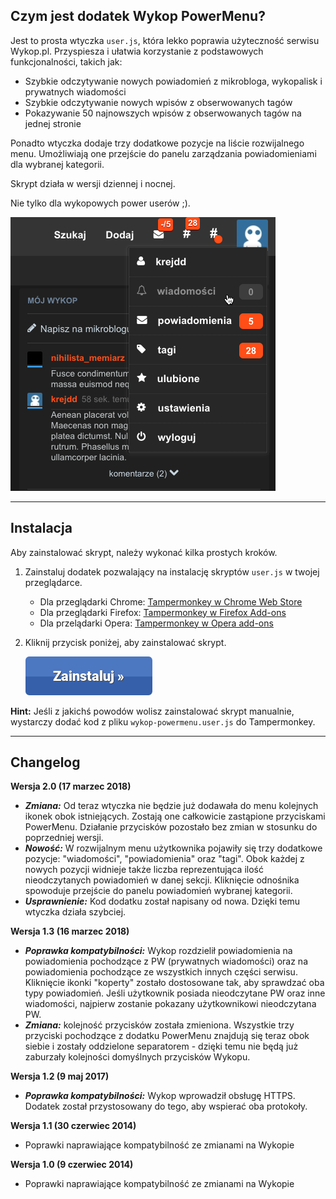 ## Czym jest dodatek Wykop PowerMenu?

Jest to prosta wtyczka `user.js`, która lekko poprawia użyteczność serwisu Wykop.pl. Przyspiesza i ułatwia korzystanie z podstawowych funkcjonalności, takich jak:
- Szybkie odczytywanie nowych powiadomień z mikrobloga, wykopalisk i prywatnych wiadomości
- Szybkie odczytywanie nowych wpisów z obserwowanych tagów
- Pokazywanie 50 najnowszych wpisów z obserwowanych tagów na jednej stronie

Ponadto wtyczka dodaje trzy dodatkowe pozycje na liście rozwijalnego menu. Umożliwiają one przejście do panelu zarządzania powiadomieniami dla wybranej kategorii.

Skrypt działa w wersji dziennej i nocnej.

Nie tylko dla wykopowych power userów ;).

![Prezentacja wtyczki](https://raw.githubusercontent.com/krejdster/wykop-powermenu/master/docs/wykop-powermenu.png)

---

## Instalacja

Aby zainstalować skrypt, należy wykonać kilka prostych kroków.

1. Zainstaluj dodatek pozwalający na instalację skryptów `user.js` w twojej przeglądarce.
	* Dla przeglądarki Chrome: [Tampermonkey w Chrome Web Store](https://chrome.google.com/webstore/detail/tampermonkey/dhdgffkkebhmkfjojejmpbldmpobfkfo)
	* Dla przeglądarki Firefox: [Tampermonkey w Firefox Add-ons](https://addons.mozilla.org/pl/firefox/addon/tampermonkey/)
	* Dla przelądarki Opera: [Tampermonkey w Opera add-ons](https://addons.opera.com/pl/extensions/details/tampermonkey-beta/)

2. Kliknij przycisk poniżej, aby zainstalować skrypt.

   [![Instaluj](https://raw.githubusercontent.com/krejdster/wykop-powermenu/master/docs/button-install.png)](https://raw.githubusercontent.com/krejdster/wykop-powermenu/master/wykop-powermenu.user.js)

**Hint:** Jeśli z jakichś powodów wolisz zainstalować skrypt manualnie, wystarczy dodać kod z pliku `wykop-powermenu.user.js` do Tampermonkey.

---

## Changelog

**Wersja 2.0 (17 marzec 2018)**

- ___Zmiana:___ Od teraz wtyczka nie będzie już dodawała do menu kolejnych ikonek obok istniejących. Zostają one całkowicie zastąpione przyciskami PowerMenu. Działanie przycisków pozostało bez zmian w stosunku do poprzedniej wersji.
- ___Nowość:___ W rozwijalnym menu użytkownika pojawiły się trzy dodatkowe pozycje: "wiadomości", "powiadomienia" oraz "tagi". Obok każdej z nowych pozycji widnieje także liczba reprezentująca ilość nieodczytanych powiadomień w danej sekcji. Kliknięcie odnośnika spowoduje przejście do panelu powiadomień wybranej kategorii.
- ___Usprawnienie:___ Kod dodatku został napisany od nowa. Dzięki temu wtyczka działa szybciej.


**Wersja 1.3 (16 marzec 2018)**

- ___Poprawka kompatybilności:___ Wykop rozdzielił powiadomienia na powiadomienia pochodzące z PW (prywatnych wiadomości) oraz na powiadomienia pochodzące ze wszystkich innych części serwisu. Kliknięcie ikonki "koperty" zostało dostosowane tak, aby sprawdzać oba typy powiadomień. Jeśli użytkownik posiada nieodczytane PW oraz inne wiadomości, najpierw zostanie pokazany użytkownikowi nieodczytana PW.
- ___Zmiana:___ kolejność przycisków została zmieniona. Wszystkie trzy przyciski pochodzące z dodatku PowerMenu znajdują się teraz obok siebie i zostały oddzielone separatorem - dzięki temu nie będą już zaburzały kolejności domyślnych przycisków Wykopu.


**Wersja 1.2 (9 maj 2017)**

- ___Poprawka kompatybilności:___ Wykop wprowadził obsługę HTTPS. Dodatek został przystosowany do tego, aby wspierać oba protokoły.


**Wersja 1.1 (30 czerwiec 2014)**

- Poprawki naprawiające kompatybilność ze zmianami na Wykopie


**Wersja 1.0 (9 czerwiec 2014)**

- Poprawki naprawiające kompatybilność ze zmianami na Wykopie
